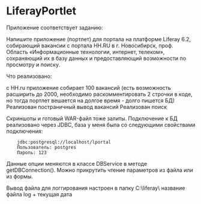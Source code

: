# LiferayPortlet

Приложение соответствует заданию: 

Напишите приложение (портлет) для портала на платформе Liferay 6.2, собирающий
вакансии с портала HH.RU в г. Новосибирск, проф. Область «Информационные
технологии, интернет, телеком», сохраняющий их в базу данных и предоставляющий
возможности по просмотру и поиску.

Что реализовано: 

с HH.ru приложение собирает 100 вакансий (есть возможность расширить до 2000, необходимо раскомментировать 2 строчки в коде, но тогда портлет вешается на долгое время - долго пишется БД)
Реализован постраничный вывод вакансий
Реализован поиск

Скриншоты и готовый WAR-файл тоже залиты. 
Подключение к БД реализовано через JDBC, база у меня была со следующими свойствами подключения: 

        jdbc:postgresql://localhost/lportal
        Пользователь: postgres
        Пароль: 123
        
Данные опции меняются в классе DBService в методе getDBConnection(). Можно прикрутить чтение параметров из файла или из формы. 

Вывод файла для логгирования настроен в папку C:\liferay\  название файла log + текущая дата
